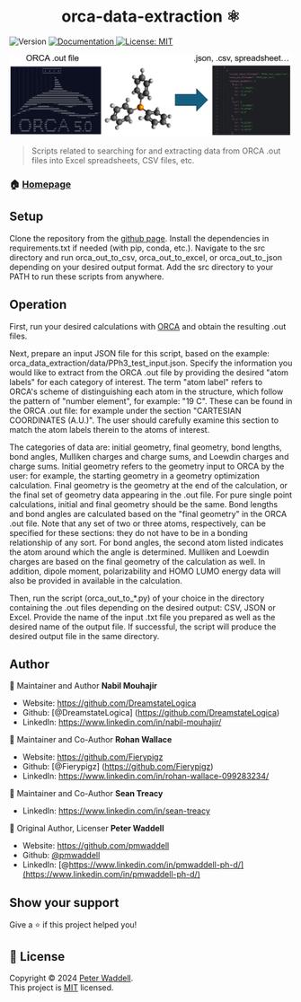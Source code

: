 <h1 align="center">orca-data-extraction ⚛️</h1>
<p>
  <img alt="Version" src="https://img.shields.io/badge/version-0.1.0-blue.svg?cacheSeconds=2592000" />
  <a href="https://readthedocs.org/projects/orca-data-extraction/" target="_blank">
    <img alt="Documentation" src="https://img.shields.io/badge/documentation-yes-brightgreen.svg" />
  </a>
  <a href="https://www.mit.edu/~amini/LICENSE.md" target="_blank">
    <img alt="License: MIT" src="https://img.shields.io/badge/License-MIT-yellow.svg" />
  </a>
</p>

![logo](logo.PNG)

> Scripts related to searching for and extracting data from ORCA .out files into Excel spreadsheets, CSV files, etc.

### 🏠 [Homepage](https://github.com/pmwaddell/orca-data-extraction)

## Setup

Clone the repository from the [github page](https://github.com/pmwaddell/orca-data-extraction). Install the dependencies
in requirements.txt if needed (with pip, conda, etc.). Navigate to the src directory and run orca_out_to_csv, 
orca_out_to_excel, or orca_out_to_json depending on your desired output format. Add the src directory to your PATH to 
run these scripts from anywhere.

## Operation

First, run your desired calculations with [ORCA](https://www.kofo.mpg.de/en/research/services/orca) and obtain the 
resulting .out files. 

Next, prepare an input JSON file for this script, based on the example: orca_data_extraction/data/PPh3_test_input.json. 
Specify the information you would like to extract from the ORCA .out file by providing the desired "atom labels" for 
each category of interest. The term "atom label" refers to ORCA's scheme of distinguishing each atom in the structure, 
which follow the pattern of "number element", for example: "19 C". These can be found in the ORCA .out file: for 
example under the section "CARTESIAN COORDINATES (A.U.)". The user should carefully examine this section to match the 
atom labels therein to the atoms of interest.

The categories of data are: initial geometry, final geometry, bond lengths, bond angles, Mulliken charges and charge 
sums, and Loewdin charges and charge sums. Initial geometry refers to the geometry input to ORCA by the user: for 
example, the starting geometry in a geometry optimization calculation. Final geometry is the geometry at the end of the 
calculation, or the final set of geometry data appearing in the .out file. For pure single point calculations, initial 
and final geometry should be the same. Bond lengths and bond angles are calculated based on the "final geometry" in the 
ORCA .out file. Note that any set of two or three atoms, respectively, can be specified for these sections: they do not 
have to be in a bonding relationship of any sort. For bond angles, the second atom listed indicates the atom around 
which the angle is determined. Mulliken and Loewdin charges are based on the final geometry of the calculation as well. 
In addition, dipole moment, polarizability and HOMO LUMO energy data will also be provided in available in the 
calculation.

Then, run the script (orca_out_to_*.py) of your choice in the directory containing the .out files depending on the 
desired output: CSV, JSON or Excel. Provide the name of the input .txt file you prepared as well as the desired name 
of the output file. If successful, the script will produce the desired output file in the same directory.

## Author

👤 Maintainer and Author **Nabil Mouhajir**

* Website: https://github.com/DreamstateLogica
* Github: [@DreamstateLogica] (https://github.com/DreamstateLogica)
* LinkedIn: https://www.linkedin.com/in/nabil-mouhajir/

👤 Maintainer and Co-Author **Rohan Wallace**

* Website: https://github.com/Fierypigz
* Github: [@Fierypigz] (https://github.com/Fierypigz)
* LinkedIn: https://www.linkedin.com/in/rohan-wallace-099283234/

👤 Maintainer and Co-Author **Sean Treacy**

* LinkedIn: https://www.linkedin.com/in/sean-treacy

👤 Original Author, Licenser **Peter Waddell**

* Website: https://github.com/pmwaddell
* Github: [@pmwaddell](https://github.com/pmwaddell)
* LinkedIn: [@https://www.linkedin.com/in/pmwaddell-ph-d/](https://www.linkedin.com/in/pmwaddell-ph-d/)

## Show your support

Give a ⭐️ if this project helped you!

## 📝 License

Copyright © 2024 [Peter Waddell](https://github.com/pmwaddell).<br />
This project is [MIT](https://www.mit.edu/~amini/LICENSE.md) licensed.
